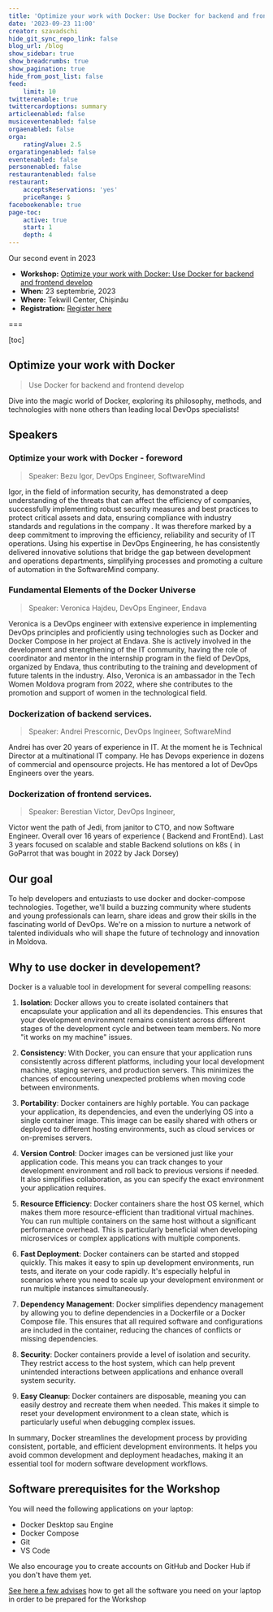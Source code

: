 ```yaml
---
title: 'Optimize your work with Docker: Use Docker for backend and frontend develop'
date: '2023-09-23 11:00'
creator: szavadschi
hide_git_sync_repo_link: false
blog_url: /blog
show_sidebar: true
show_breadcrumbs: true
show_pagination: true
hide_from_post_list: false
feed:
    limit: 10
twitterenable: true
twittercardoptions: summary
articleenabled: false
musiceventenabled: false
orgaenabled: false
orga:
    ratingValue: 2.5
orgaratingenabled: false
eventenabled: false
personenabled: false
restaurantenabled: false
restaurant:
    acceptsReservations: 'yes'
    priceRange: $
facebookenable: true
page-toc:
    active: true
    start: 1
    depth: 4
---
```


Our second event in 2023

- **Workshop:** [Optimize your work with Docker: Use Docker for backend and frontend develop](https://tekwill.md/course/optimize-work-with-docker/)
- **When:** 23 septembrie, 2023
- **Where:** Tekwill Center, Chișinău
- **Registration:** [Register here](https://tekwill.typeform.com/to/RnaIQU2e)

===

[toc]

## Optimize your work with Docker
> Use Docker for backend and frontend develop
 
Dive into the magic world of Docker, exploring its philosophy, methods, and technologies with none others than leading local DevOps specialists!

## Speakers 

### Optimize your work with Docker - foreword

> Speaker: Bezu Igor, DevOps Engineer, SoftwareMind

Igor, in the field of information security, has demonstrated a deep understanding of the threats that can affect the efficiency of companies, successfully implementing robust security measures and best practices to protect critical assets and data, ensuring compliance with industry standards and regulations in the company .
It was therefore marked by a deep commitment to improving the efficiency, reliability and security of IT operations. Using his expertise in DevOps Engineering, he has consistently delivered innovative solutions that bridge the gap between development and operations departments, simplifying processes and promoting a culture of automation in the SoftwareMind company.

### Fundamental Elements of the Docker Universe 
> Speaker: Veronica Hajdeu, DevOps Engineer, Endava

Veronica is a DevOps engineer with extensive experience in implementing DevOps principles and proficiently using technologies such as Docker and Docker Compose in her project at Endava.
She is actively involved in the development and strengthening of the IT community, having the role of coordinator and mentor in the internship program in the field of DevOps, organized by Endava, thus contributing to the training and development of future talents in the industry. Also, Veronica is an ambassador in the Tech Women Moldova program from 2022, where she contributes to the promotion and support of women in the technological field.

### Dockerization of backend services. 
> Speaker: Andrei Prescornic, DevOps Ingineer, SoftwareMind

Andrei has over 20 years of experience in IT. At the moment he is Technical Director at a multinational IT company. He has Devops experience in dozens of commercial and opensource projects. He has mentored a lot of DevOps Engineers over the years.

### Dockerization of frontend services. 
> Speaker: Berestian Victor, DevOps Ingineer, 

Victor went the path of Jedi, from janitor to CTO, and now Software Engineer. Overall over 16 years of experience ( Backend and FrontEnd). Last 3 years focused on scalable and stable Backend solutions on k8s ( in GoParrot that was bought in 2022 by Jack Dorsey)

## Our goal

To help developers and entuziasts to use docker and docker-compose technologies.
Together, we'll build a buzzing community where students and young professionals can learn, share ideas and grow their skills in the fascinating world of DevOps. We're on a mission to nurture a network of talented individuals who will shape the future of technology and innovation in Moldova.

## Why to use docker in developement?

Docker is a valuable tool in development for several compelling reasons:

1. **Isolation**: Docker allows you to create isolated containers that encapsulate your application and all its dependencies. This ensures that your development environment remains consistent across different stages of the development cycle and between team members. No more "it works on my machine" issues.

2. **Consistency**: With Docker, you can ensure that your application runs consistently across different platforms, including your local development machine, staging servers, and production servers. This minimizes the chances of encountering unexpected problems when moving code between environments.

3. **Portability**: Docker containers are highly portable. You can package your application, its dependencies, and even the underlying OS into a single container image. This image can be easily shared with others or deployed to different hosting environments, such as cloud services or on-premises servers.

4. **Version Control**: Docker images can be versioned just like your application code. This means you can track changes to your development environment and roll back to previous versions if needed. It also simplifies collaboration, as you can specify the exact environment your application requires.

5. **Resource Efficiency**: Docker containers share the host OS kernel, which makes them more resource-efficient than traditional virtual machines. You can run multiple containers on the same host without a significant performance overhead. This is particularly beneficial when developing microservices or complex applications with multiple components.

6. **Fast Deployment**: Docker containers can be started and stopped quickly. This makes it easy to spin up development environments, run tests, and iterate on your code rapidly. It's especially helpful in scenarios where you need to scale up your development environment or run multiple instances simultaneously.

7. **Dependency Management**: Docker simplifies dependency management by allowing you to define dependencies in a Dockerfile or a Docker Compose file. This ensures that all required software and configurations are included in the container, reducing the chances of conflicts or missing dependencies.

8. **Security**: Docker containers provide a level of isolation and security. They restrict access to the host system, which can help prevent unintended interactions between applications and enhance overall system security.

9. **Easy Cleanup**: Docker containers are disposable, meaning you can easily destroy and recreate them when needed. This makes it simple to reset your development environment to a clean state, which is particularly useful when debugging complex issues.

In summary, Docker streamlines the development process by providing consistent, portable, and efficient development environments. It helps you avoid common development and deployment headaches, making it an essential tool for modern software development workflows.

## Software prerequisites for the Workshop 

You will need the following applications on your laptop:

* Docker Desktop sau Engine
* Docker Compose
* Git
* VS Code

We also encourage you to create accounts on GitHub and Docker Hub if you don't have them yet.

[See here a few advises](../../howto/aplicatii-necesare-pentru-workshop) how to get all the software you need on your laptop in order to be prepared for the Workshop